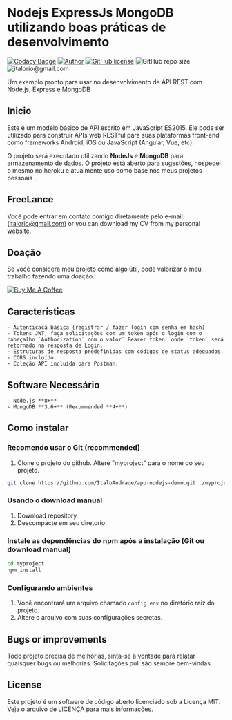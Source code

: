 # Nodejs ExpressJs MongoDB utilizando  boas práticas de desenvolvimento

[![Codacy Badge](https://api.codacy.com/project/badge/Grade/3574d6cb24e94649a2bda0a1b8ce4817)](https://app.codacy.com/gh/ItaloAndrade/app-nodejs-demo?utm_source=github.com&utm_medium=referral&utm_content=ItaloAndrade/app-nodejs-demo&utm_campaign=Badge_Grade_Settings)
[![Author](https://img.shields.io/badge/author-italorio%40gmail.com-blue)](mailto:italorio@gmail.com "italoandrade.developer@gmail.com") [![GitHub license](https://img.shields.io/github/license/maitraysuthar/rest-api-nodejs-mongodb.svg)](https://github.com/maitraysuthar/rest-api-nodejs-mongodb/blob/master/LICENSE) ![GitHub repo size](https://img.shields.io/badge/repo%20size-900kb-yellow)  ![italorio@gmail.com](https://img.shields.io/badge/build-pass-green)

Um exemplo pronto para usar no desenvolvimento de API REST com Node.js, Express e MongoDB

## Inicio

Este é um modelo básico de API escrito em JavaScript ES2015. Ele pode ser utilizado para construir APIs web RESTful para suas plataformas front-end como frameworks Android, iOS ou JavaScript (Angular, Vue, etc).

O projeto será executado utilizando  **NodeJs** e **MongoDB** para armazenamento de dados. O projeto está aberto para sugestões, hospedei o mesmo no heroku  e atualmente uso como base nos  meus projetos pessoais  ..

## FreeLance
Você pode entrar em contato comigo diretamente pelo e-mail: ([italorio@gmail.com](mailto:italorio@gmail.com "italorio@gmail.com")) or you can download my CV from my personal [website](https://italo.andrade.github.io/portfolio/).

## Doação

Se você considera meu projeto como algo útil, pode  valorizar o meu trabalho fazendo uma doação..

<a href="https://www.buymeacoffee.com/italo.andrade" target="_blank"><img src="https://bmc-cdn.nyc3.digitaloceanspaces.com/BMC-button-images/custom_images/orange_img.png" alt="Buy Me A Coffee" style="height: auto !important;width: auto !important;" ></a>

## Características

    - Autenticaçã básica (registrar / fazer login com senha em hash)
    - Tokens JWT, faça solicitações com um token após o login com o cabeçalho `Authorization` com o valor` Bearer token` onde `token` será retornado na resposta de Login.
    - Estruturas de resposta predefinidas com códigos de status adequados.
    - CORS incluído.
    - Coleção API incluída para Postman.
 
## Software Necessário

    - Node.js **8+**
    - MongoDB **3.6+** (Recommended **4+**)

## Como instalar

### Recomendo usar o Git (recommended)

1.  Clone o projeto do github. Altere "myproject" para o nome do seu projeto.

```bash
git clone https://github.com/ItaloAndrade/app-nodejs-demo.git ./myproject
```

### Usando o  download manual

1.  Download repository
2.  Descompacte em seu diretorio 

### Instale as dependências do npm após a instalação (Git ou download manual)

```bash
cd myproject
npm install
```

### Configurando ambientes

1.  Você encontrará um arquivo chamado `config.env` no diretório raiz do projeto.
2.  Altere o arquivo com suas configurações secretas.

## Bugs or improvements

Todo projeto precisa de melhorias, sinta-se à vontade para relatar quaisquer bugs ou melhorias. Solicitações pull são sempre bem-vindas..

## License

Este projeto é um software de código aberto licenciado sob a Licença MIT. Veja o arquivo de LICENÇA para mais informações.
